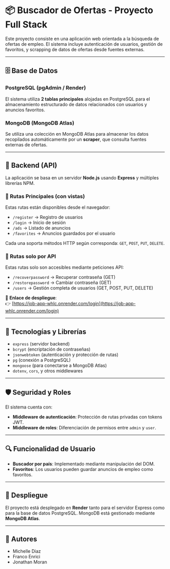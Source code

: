 # 📦 Buscador de Ofertas - Proyecto Full Stack

Este proyecto consiste en una aplicación web orientada a la búsqueda de ofertas de empleo. El sistema incluye autenticación de usuarios, gestión de favoritos, y scrapping de datos de ofertas desde fuentes externas.

---

## 🗄️ Base de Datos

### PostgreSQL (pgAdmin / Render)
El sistema utiliza **2 tablas principales** alojadas en PostgreSQL para el almacenamiento estructurado de datos relacionados con usuarios y anuncios favoritos.

### MongoDB (MongoDB Atlas)
Se utiliza una colección en MongoDB Atlas para almacenar los datos recopilados automáticamente por un **scraper**, que consulta fuentes externas de ofertas.

---

## 🔧 Backend (API)

La aplicación se basa en un servidor **Node.js** usando **Express** y múltiples librerías NPM.

### 📌 Rutas Principales (con vistas)

Estas rutas están disponibles desde el navegador:

- `/register` → Registro de usuarios  
- `/login` → Inicio de sesión  
- `/ads` → Listado de anuncios  
- `/favorites` → Anuncios guardados por el usuario  

Cada una soporta métodos HTTP según corresponda: `GET`, `POST`, `PUT`, `DELETE`.

### 🔐 Rutas solo por API

Estas rutas solo son accesibles mediante peticiones API:

- `/recoverpassword` → Recuperar contraseña (GET)  
- `/restorepassword` → Cambiar contraseña (GET)  
- `/users` → Gestión completa de usuarios (GET, POST, PUT, DELETE)

📍 **Enlace de despliegue**:  
👉 [https://job-app-whlc.onrender.com/login](https://job-app-whlc.onrender.com/login)

---

## 🧰 Tecnologías y Librerías

- `express` (servidor backend)  
- `bcrypt` (encriptación de contraseñas)  
- `jsonwebtoken` (autenticación y protección de rutas)  
- `pg` (conexión a PostgreSQL)  
- `mongoose` (para conectarse a MongoDB Atlas)  
- `dotenv`, `cors`, y otros middlewares  

---

## 🛡️ Seguridad y Roles

El sistema cuenta con:

- **Middleware de autenticación**: Protección de rutas privadas con tokens JWT.  
- **Middleware de roles**: Diferenciación de permisos entre `admin` y `user`.

---

## 🔍 Funcionalidad de Usuario

- **Buscador por país**: Implementado mediante manipulación del DOM.  
- **Favoritos**: Los usuarios pueden guardar anuncios de empleo como favoritos.

---

## 🚀 Despliegue

El proyecto está desplegado en **Render** tanto para el servidor Express como para la base de datos PostgreSQL. MongoDB está gestionado mediante **MongoDB Atlas**.

---

## 👥 Autores

- Michelle Diaz  
- Franco Enrici  
- Jonathan Moran

